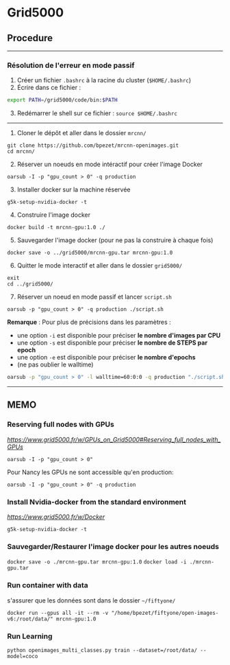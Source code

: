 # Grid5000

## Procedure
---
### Résolution de l'erreur en mode passif
1) Créer un fichier `.bashrc` à la racine du cluster (`$HOME/.bashrc`)
2) Écrire dans ce fichier : 
```sh
export PATH=/grid5000/code/bin:$PATH
```
3) Redémarrer le shell sur ce fichier : `source $HOME/.bashrc`
---

1) Cloner le dépôt et aller dans le dossier `mrcnn/`
```
git clone https://github.com/bpezet/mrcnn-openimages.git
cd mrcnn/
```
2) Réserver un noeuds en mode intéractif pour créer l'image Docker
```
oarsub -I -p "gpu_count > 0" -q production
```
3) Installer docker sur la machine réservée
```
g5k-setup-nvidia-docker -t
```
4) Construire l'image docker
```
docker build -t mrcnn-gpu:1.0 ./
```
5) Sauvegarder l'image docker (pour ne pas la construire à chaque fois)
```
docker save -o ../grid5000/mrcnn-gpu.tar mrcnn-gpu:1.0
```
6) Quitter le mode interactif et aller dans le dossier `grid5000/`
```
exit
cd ../grid5000/
```
7) Réserver un noeud en mode passif et lancer `script.sh`
```
oarsub -p "gpu_count > 0" -q production ./script.sh
```

**Remarque** : Pour plus de précisions dans les paramètres :
- une option `-i` est disponible pour préciser **le nombre d'images par CPU**
- une option `-s` est disponible pour préciser **le nombre de STEPS par epoch**
- une option `-e` est disponible pour préciser **le nombre d'epochs**
- (ne pas oublier le walltime)
```sh
oarsub -p "gpu_count > 0" -l walltime=60:0:0 -q production "./script.sh -i 1 -s 100 -e 20"
```
---
## MEMO

### Reserving full nodes with GPUs
*https://www.grid5000.fr/w/GPUs_on_Grid5000#Reserving_full_nodes_with_GPUs*

```
oarsub -I -p "gpu_count > 0"
```

Pour Nancy les GPUs ne sont accessible qu'en production:
```
oarsub -I -p "gpu_count > 0" -q production
```


### Install Nvidia-docker from the standard environment
*https://www.grid5000.fr/w/Docker*

`g5k-setup-nvidia-docker -t`

### Sauvegarder/Restaurer l'image docker pour les autres noeuds
`docker save -o ./mrcnn-gpu.tar mrcnn-gpu:1.0`
`docker load -i ./mrcnn-gpu.tar`

### Run container with data
s'assurer que les données sont dans le dossier `~/fiftyone/`
```
docker run --gpus all -it --rm -v "/home/bpezet/fiftyone/open-images-v6:/root/data/" mrcnn-gpu:1.0
```

### Run Learning
```
python openimages_multi_classes.py train --dataset=/root/data/ --model=coco
```
